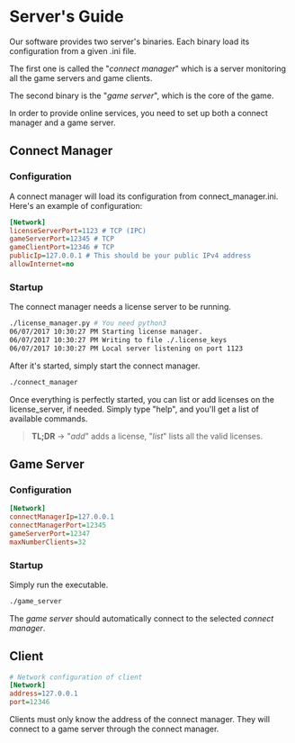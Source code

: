 # Server's Guide

Our software provides two server's binaries. Each binary load its configuration from a given .ini file.

The first one is called the "_connect manager_" which is a server monitoring all the game servers and game clients.

The second binary is the "_game server_", which is the core of the game.

In order to provide online services, you need to set up both a connect manager and a game server.

## Connect Manager 

### Configuration
A connect manager will load its configuration from connect_manager.ini.
Here's an example of configuration:
``` ini
[Network]
licenseServerPort=1123 # TCP (IPC)
gameServerPort=12345 # TCP
gameClientPort=12346 # TCP
publicIp=127.0.0.1 # This should be your public IPv4 address
allowInternet=no
```

### Startup

The connect manager needs a license server to be running.

``` bash
./license_manager.py # You need python3
06/07/2017 10:30:27 PM Starting license manager.
06/07/2017 10:30:27 PM Writing to file ./.license_keys
06/07/2017 10:30:27 PM Local server listening on port 1123
```
After it's started, simply start the connect manager.

``` bash
./connect_manager
```

Once everything is perfectly started, you can list or add licenses on the license_server, if needed.
Simply type "help", and you'll get a list of available commands.


>  **TL;DR** -> "_add_" adds a license, "_list_" lists all the valid licenses.

## Game Server

### Configuration

```ini
[Network]
connectManagerIp=127.0.0.1
connectManagerPort=12345
gameServerPort=12347
maxNumberClients=32
```

### Startup

Simply run the executable.
```bash
./game_server
```
The _game server_ should automatically connect to the selected _connect manager_.


## Client

```ini
# Network configuration of client
[Network]
address=127.0.0.1
port=12346
```

Clients must only know the address of the connect manager. They will connect to a game server through the connect manager.